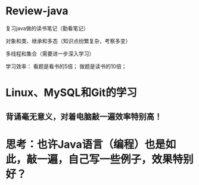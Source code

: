 # Review-java
复习java做的读书笔记（勤看笔记）

对象和类、继承和多态（知识点纷繁复杂，考察多变）

多线程和集合（需要进一步深入学习）


学习效率：
看题是看书的5倍；
做题是读书的10倍；

# Linux、MySQL和Git的学习
## 背诵毫无意义，对着电脑敲一遍效率特别高！
# 思考：也许Java语言（编程）也是如此，敲一遍，自己写一些例子，效果特别好？

